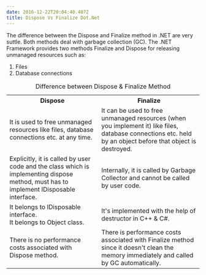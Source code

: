 ```yaml
---
date: 2016-12-22T20:04:40.407Z
title: Dispose Vs Finalize Dot.Net
---
```

The difference between the Dispose and Finalize method in .NET are very suttle. Both methods deal with garbage collection (GC).  The .NET Framework provides two methods Finalize and Dispose for releasing unmanaged resources such as:
1. Files
2. Database connections

<table>
  <caption>Difference between Dispose &amp; Finalize Method</caption>
<tr>
  <th>
    Dispose
  </th>
  <th>
      Finalize
  </th>
</tr>
  <tr>
  <td>
    It is used to free unmanaged resources like files, database connections etc. at any time.
  </td>
  <td>
      It can be used to free unmanaged resources (when you implement it) like files, database connections etc. held by an object before that object is destroyed.
  </td>
</tr>
    <tr>
  <td>
    Explicitly, it is called by user code and the class which is implementing dispose method, must has to implement IDisposable interface.
  </td>
  <td>
      Internally, it is called by Garbage Collector and cannot be called by user code.
  </td>
</tr>
    <tr>
  <td>
    It belongs to IDisposable interface.</div><div>It belongs to Object class.
  </td>
  <td>
      It's implemented with the help of destructor in C++ &amp; C#.
  </td>
</tr>
 <tr>
  <td>
    There is no performance costs associated with Dispose method.
  </td>
  <td>
      There is performance costs associated with Finalize method since it doesn't clean the memory immediately and called by GC automatically.
  </td>
</tr>
</table>
<div class="table"> 
 
